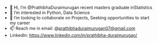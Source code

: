 - 👋 Hi, I’m @PrathibhaDuraimurugan recent masters graduate inStatistics
- 👀 I’m interested in Python, Data Science
- 💞️ I’m looking to collaborate on Projects, Seeking opportunities to start my career
- 📫 Reach me in email: @prathibhaduraimurugan07@gmail.com
- LinkedIn: https://www.linkedin.com/in/prathibha-duraimurugan/

<!---
PrathibhaDuraimurugan/PrathibhaDuraimurugan is a ✨ special ✨ repository because its `README.md` (this file) appears on your GitHub profile.
You can click the Preview link to take a look at your changes.
--->
